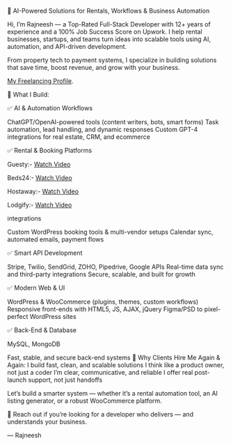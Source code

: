 🚀 AI-Powered Solutions for Rentals, Workflows & Business Automation

Hi, I’m Rajneesh — a Top-Rated Full-Stack Developer with 12+ years of experience and a 100% Job Success Score on Upwork. I help rental businesses, startups, and teams turn ideas into scalable tools using AI, automation, and API-driven development.

From property tech to payment systems, I specialize in building solutions that save time, boost revenue, and grow with your business.

[My Freelancing Profile](https://www.upwork.com/freelancers/~01eaec214a52bc2d20/).

🔧 What I Build:

✅ AI & Automation Workflows

ChatGPT/OpenAI-powered tools (content writers, bots, smart forms)
Task automation, lead handling, and dynamic responses
Custom GPT-4 integrations for real estate, CRM, and ecommerce

✅ Rental & Booking Platforms

Guesty:- [Watch Video](https://youtu.be/57gXzT5Mfqw?si=kWT4mx588BLfPsZR)

Beds24:- [Watch Video](https://youtu.be/J7Z4Ixv6Wrk?si=4vG_VWQrNvXcf-DG)

Hostaway:- [Watch Video](https://youtu.be/BS0cOftgS68?si=FDSQ1KSbVlU5Jyxn) 

Lodgify:- [Watch Video](https://youtu.be/_YXK-UXJjzU?si=WMeUHyhJLNWTnOPc) 

integrations

Custom WordPress booking tools & multi-vendor setups
Calendar sync, automated emails, payment flows

✅ Smart API Development

Stripe, Twilio, SendGrid, ZOHO, Pipedrive, Google APIs
Real-time data sync and third-party integrations
Secure, scalable, and built for growth

✅ Modern Web & UI

WordPress & WooCommerce (plugins, themes, custom workflows)
Responsive front-ends with HTML5, JS, AJAX, jQuery
Figma/PSD to pixel-perfect WordPress sites

✅ Back-End & Database

MySQL, MongoDB

Fast, stable, and secure back-end systems
💬 Why Clients Hire Me Again & Again:
I build fast, clean, and scalable solutions
I think like a product owner, not just a coder
I’m clear, communicative, and reliable
I offer real post-launch support, not just handoffs

Let’s build a smarter system — whether it’s a rental automation tool, an AI listing generator, or a robust WooCommerce platform.

📩 Reach out if you’re looking for a developer who delivers — and understands your business.

— Rajneesh

